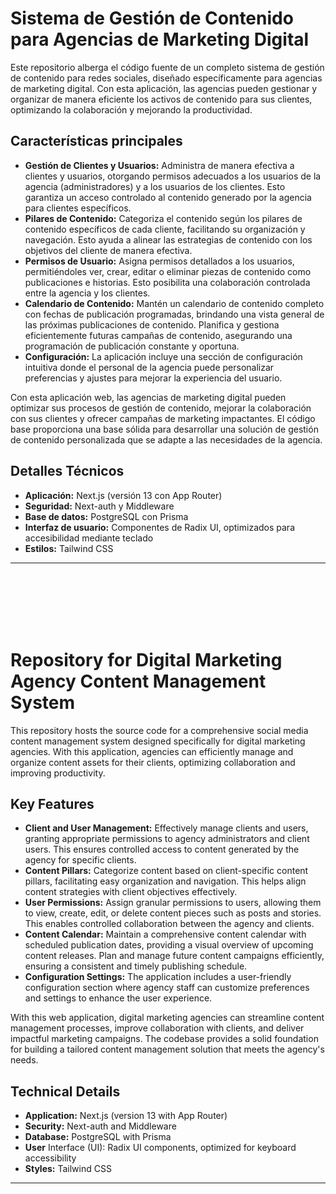 # Sistema de Gestión de Contenido para Agencias de Marketing Digital

Este repositorio alberga el código fuente de un completo sistema de gestión de contenido para redes sociales, diseñado específicamente para agencias de marketing digital. Con esta aplicación, las agencias pueden gestionar y organizar de manera eficiente los activos de contenido para sus clientes, optimizando la colaboración y mejorando la productividad.

## Características principales

- **Gestión de Clientes y Usuarios:** Administra de manera efectiva a clientes y usuarios, otorgando permisos adecuados a los usuarios de la agencia (administradores) y a los usuarios de los clientes. Esto garantiza un acceso controlado al contenido generado por la agencia para clientes específicos.
- **Pilares de Contenido:** Categoriza el contenido según los pilares de contenido específicos de cada cliente, facilitando su organización y navegación. Esto ayuda a alinear las estrategias de contenido con los objetivos del cliente de manera efectiva.
- **Permisos de Usuario:** Asigna permisos detallados a los usuarios, permitiéndoles ver, crear, editar o eliminar piezas de contenido como publicaciones e historias. Esto posibilita una colaboración controlada entre la agencia y los clientes.
- **Calendario de Contenido:** Mantén un calendario de contenido completo con fechas de publicación programadas, brindando una vista general de las próximas publicaciones de contenido. Planifica y gestiona eficientemente futuras campañas de contenido, asegurando una programación de publicación constante y oportuna.
- **Configuración:** La aplicación incluye una sección de configuración intuitiva donde el personal de la agencia puede personalizar preferencias y ajustes para mejorar la experiencia del usuario.

Con esta aplicación web, las agencias de marketing digital pueden optimizar sus procesos de gestión de contenido, mejorar la colaboración con sus clientes y ofrecer campañas de marketing impactantes. El código base proporciona una base sólida para desarrollar una solución de gestión de contenido personalizada que se adapte a las necesidades de la agencia.

## Detalles Técnicos

- **Aplicación:** Next.js (versión 13 con App Router)
- **Seguridad:** Next-auth y Middleware
- **Base de datos:** PostgreSQL con Prisma
- **Interfaz de usuario:** Componentes de Radix UI, optimizados para accesibilidad mediante teclado
- **Estilos:** Tailwind CSS

---

<br><br><br><br><br>


# Repository for Digital Marketing Agency Content Management System

This repository hosts the source code for a comprehensive social media content management system designed specifically for digital marketing agencies. With this application, agencies can efficiently manage and organize content assets for their clients, optimizing collaboration and improving productivity.

## Key Features

- **Client and User Management:** Effectively manage clients and users, granting appropriate permissions to agency administrators and client users. This ensures controlled access to content generated by the agency for specific clients.
- **Content Pillars:** Categorize content based on client-specific content pillars, facilitating easy organization and navigation. This helps align content strategies with client objectives effectively.
- **User Permissions:** Assign granular permissions to users, allowing them to view, create, edit, or delete content pieces such as posts and stories. This enables controlled collaboration between the agency and clients.
- **Content Calendar:** Maintain a comprehensive content calendar with scheduled publication dates, providing a visual overview of upcoming content releases. Plan and manage future content campaigns efficiently, ensuring a consistent and timely publishing schedule.
- **Configuration Settings:** The application includes a user-friendly configuration section where agency staff can customize preferences and settings to enhance the user experience.

With this web application, digital marketing agencies can streamline content management processes, improve collaboration with clients, and deliver impactful marketing campaigns. The codebase provides a solid foundation for building a tailored content management solution that meets the agency's needs.

## Technical Details
- **Application:** Next.js (version 13 with App Router)
- **Security:** Next-auth and Middleware
- **Database:** PostgreSQL with Prisma
- **User** Interface (UI): Radix UI components, optimized for keyboard accessibility
- **Styles:** Tailwind CSS

---